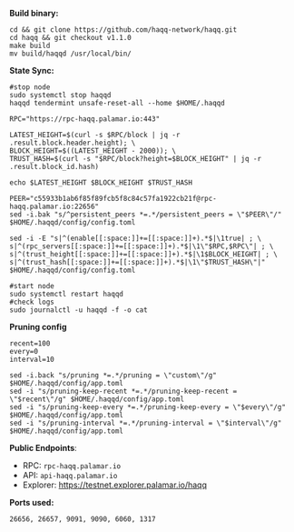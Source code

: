 **Build binary:**
```
cd && git clone https://github.com/haqq-network/haqq.git
cd haqq && git checkout v1.1.0
make build
mv build/haqqd /usr/local/bin/
```
**State Sync:**
```
#stop node
sudo systemctl stop haqqd
haqqd tendermint unsafe-reset-all --home $HOME/.haqqd

RPC="https://rpc-haqq.palamar.io:443"

LATEST_HEIGHT=$(curl -s $RPC/block | jq -r .result.block.header.height); \
BLOCK_HEIGHT=$((LATEST_HEIGHT - 2000)); \
TRUST_HASH=$(curl -s "$RPC/block?height=$BLOCK_HEIGHT" | jq -r .result.block_id.hash)

echo $LATEST_HEIGHT $BLOCK_HEIGHT $TRUST_HASH

PEER="c55933b1ab6f85f89fcb5f8c84c57fa1922cb21f@rpc-haqq.palamar.io:22656"
sed -i.bak "s/^persistent_peers *=.*/persistent_peers = \"$PEER\"/" $HOME/.haqqd/config/config.toml

sed -i -E "s|^(enable[[:space:]]+=[[:space:]]+).*$|\1true| ; \
s|^(rpc_servers[[:space:]]+=[[:space:]]+).*$|\1\"$RPC,$RPC\"| ; \
s|^(trust_height[[:space:]]+=[[:space:]]+).*$|\1$BLOCK_HEIGHT| ; \
s|^(trust_hash[[:space:]]+=[[:space:]]+).*$|\1\"$TRUST_HASH\"|" $HOME/.haqqd/config/config.toml

#start node
sudo systemctl restart haqqd
#check logs
sudo journalctl -u haqqd -f -o cat
```
**Pruning config**
```
recent=100
every=0
interval=10

sed -i.back "s/pruning *=.*/pruning = \"custom\"/g" $HOME/.haqqd/config/app.toml
sed -i "s/pruning-keep-recent *=.*/pruning-keep-recent = \"$recent\"/g" $HOME/.haqqd/config/app.toml
sed -i "s/pruning-keep-every *=.*/pruning-keep-every = \"$every\"/g" $HOME/.haqqd/config/app.toml
sed -i "s/pruning-interval *=.*/pruning-interval = \"$interval\"/g" $HOME/.haqqd/config/app.toml
```

**Public Endpoints**:
 - RPC: `rpc-haqq.palamar.io`
 - API: `api-haqq.palamar.io`
 - Explorer: https://testnet.explorer.palamar.io/haqq

**Ports used:**

`26656, 26657, 9091, 9090, 6060, 1317`
